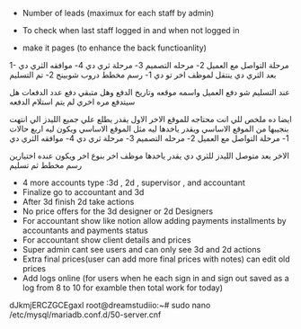 - Number of leads (maximux for each staff by admin)
- To check when last staff logged in and when not logged in

- make it pages (to enhance the back functioanlity)

1- مرحلة التواصل مع العميل
2- مرحله التصميم
3- مرحلة ثري دي
4- موافقه الثري دي
بعد الثري دي ينتقل لموظف اخر تو دي
1- رسم مخطط دروب شوبينج
2- تم التسليم

عند التسليم شو دفع العميل واسمه موقعه وتاريخ الدفع وهل متبقي دفع عدد الدفعات هل سيتدفع مره اخري لم يتم استلام الدفعه

ايضا ده ملخص للي انت محتاجه للموقع الاخر
الاول يقدر يطلع علي جميع الليدز الي انتهت بنجيبها من الموقع الاساسي ويقدر ياخدها ليه مثل الموقع الاساسي
ويكون ليه اربع حالات
1- مرحلة التواصل مع العميل
2- مرحله التصميم
3- مرحلة ثري دي
4- موافقه الثري دي

الاخر بعد متوصل الليدز للثري دي يقدر ياخدها موظف اخر بنوع اخر
ويكون عنده اختيارين
رسم مخطط ثم تسليم

- 4 more accounts type :3d , 2d , supervisor , and accountant
- Finalize go to accountant and 3d
- After 3d finish 2d take actions
- No price offers for the 3d designer or 2d Designers
- For accountant show like notion allow adding payments installments by accountants and payments status
- For accountant show client details and prices
- Super admin cant see users and can only see 3d and 2d actions
- Extra final prices(user can add more final prices with notes) can edit old prices
- Add logs online (for users when he each sign in and sign out saved as a log from 8 to 10 for examble then total work for today)

dJkmjERCZGCEgaxl
root@dreamstudiio:~# sudo nano /etc/mysql/mariadb.conf.d/50-server.cnf
